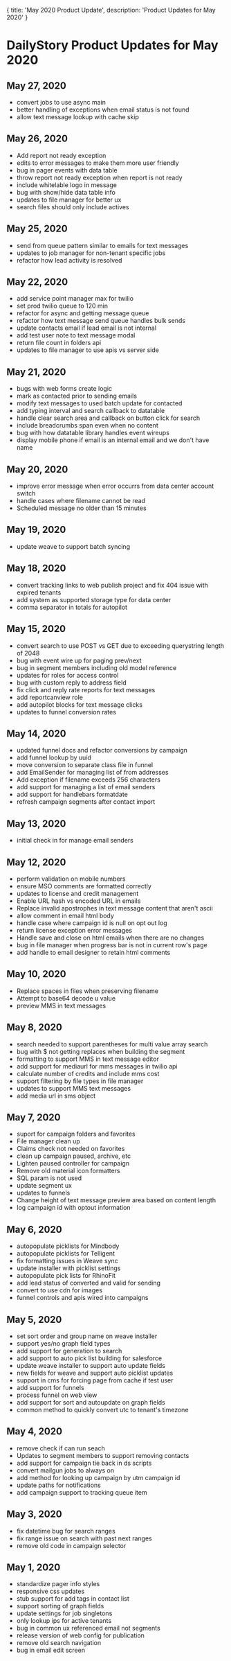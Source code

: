 {
	title: 'May 2020 Product Update',
	description: 'Product Updates for May 2020'
}
# DailyStory Product Updates for May 2020
## May 27, 2020
* convert jobs to use async main
* better handling of exceptions when email status is not found
* allow text message lookup with cache skip

## May 26, 2020
* Add report not ready exception
* edits to error messages to make them more user friendly
* bug in pager events with data table
* throw report not ready exception when report is not ready
* include whitelable logo in message
* bug with show/hide data table info
* updates to file manager for better ux
* search files should only include actives

## May 25, 2020
* send from queue pattern similar to emails for text messages
* updates to job manager for non-tenant specific jobs
* refactor how lead activity is resolved

## May 22, 2020
* add service point manager max for twilio
* set prod twilio queue to 120 min 
* refactor for async and getting message queue
* refactor how text message send queue handles bulk sends
* update contacts email if lead email is not internal
* add test user note to text message modal 
* return file count in folders api
* updates to file manager to use apis vs server side

## May 21, 2020
* bugs with web forms create logic
* mark as contacted prior to sending emails
* modify text messages to used batch update for contacted
* add typing interval and search callback to datatable
* handle clear search area and callback on button click for search
* include breadcrumbs span even when no content
* bug with how datatable library handles event wireups
* display mobile phone if email is an internal email and we don't have name

## May 20, 2020
* improve error message when error occurrs from data center account switch
* handle cases where filename cannot be read
* Scheduled message no older than 15 minutes

## May 19, 2020
* update weave to support batch syncing

## May 18, 2020
* convert tracking links to web publish project and fix 404 issue with expired tenants
* add system as supported storage type for data center
* comma separator in totals for autopilot

## May 15, 2020
* convert search to use POST vs GET due to exceeding querystring length of 2048
* bug with event wire up for paging prev/next
* bug in segment members including old model reference
* updates for roles for access control
* bug with custom reply to address field
* fix click and reply rate reports for text messages
* add reportcanview role
* add autopilot blocks for text message clicks
* updates to funnel conversion rates

## May 14, 2020
* updated funnel docs and refactor conversions by campaign
* add funnel lookup by uuid
* move conversion to separate class file in funnel
* add EmailSender for managing list of from addresses
* Add exception if filename exceeds 256 characters
* add support for managing a list of email senders
* add support for handlebars formatdate
* refresh campaign segments after contact import

## May 13, 2020
* initial check in for manage email senders

## May 12, 2020
* perform validation on mobile numbers
* ensure MSO comments are formatted correctly
* updates to license and credit management
* Enable URL hash vs encoded URL in emails
* Replace invalid apostrophes in text message content that aren't ascii
* allow comment in email html body
* handle case where campaign id is null on opt out log
* return license exception error messages
* Handle save and close on html emails when there are no changes
* bug in file manager when progress bar is not in current row's page
* add handle to email designer to retain html comments

## May 10, 2020
* Replace spaces in files when preserving filename
* Attempt to base64 decode u value
* preview MMS in text messages

## May 8, 2020
* search needed to support parentheses for multi value array search
* bug with $ not getting replaces when building the segment
* formatting to support MMS in text message editor
* add support for mediaurl for mms messages in twilio api
* calculate number of credits and include mms cost
* support filtering by file types in file manager
* updates to support MMS text messages
* add media url in sms object

## May 7, 2020
* suport for campaign folders and favorites
* File manager clean up
* Claims check not needed on favorites
* clean up campaign paused, archive, etc
* Lighten paused controller for campaign
* Remove old material icon formatters
* SQL param is not used
* update segment ux
* updates to funnels
* Change height of text message preview area based on content length
* log campaign id with optout information

## May 6, 2020
* autopopulate picklists for Mindbody
* autopopulate picklists for Telligent
* fix formatting issues in Weave sync
* update installer with picklist settings
* autopopulate pick lists for RhinoFit
* add lead status of converted and valid for sending
* convert to use cdn for images
* funnel controls and apis wired into campaigns

## May 5, 2020
* set sort order and group name on weave installer
* support yes/no graph field types
* add support for generation to search
* add support to auto pick list building for salesforce
* update weave installer to support auto update fields
* new fields for weave and support auto picklist updates
* support in cms for forcing page from cache if test user
* add support for funnels
* process funnel on web view
* add support for sort and autoupdate on graph fields
* common method to quickly convert utc to tenant's timezone

## May 4, 2020
* remove check if can run seach
* Updates to segment members to support removing contacts
* add support for campaign tie back in ds scripts
* convert mailgun jobs to always on
* add method for looking up campaign by utm campaign id
* update paths for notifications
* add campaign support to tracking queue item

## May 3, 2020
* fix datetime bug for search ranges
* fix range issue on search with past next ranges
* remove old code in campaign selector

## May 1, 2020
* standardize pager info styles
* responsive css updates
* stub support for add tags in contact list
* support sorting of graph fields
* update settings for job singletons
* only lookup ips for active tenants
* bug in common ux referenced email not segments
* release version of web config for publication
* remove old search navigation
* bug in email edit screen
